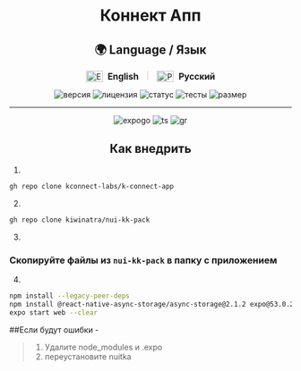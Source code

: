 <div align="center">

# Коннект Апп
<h2 align="center">🌍 Language / Язык</h2>  
<p align="center">  
  <a href="https://github.com/kiwinatra/QL7-Server/blob/main/_config/rd/README_EN.md" style="text-decoration: none;">  
    <img src="https://flagicons.lipis.dev/flags/4x3/gb.svg" alt="English" width="30" height="20" style="vertical-align: middle;">  
    <span style="font-size: 1.1em; margin-left: 5px; vertical-align: middle;"><strong>English</strong></span>  
  </a>  
  <span style="margin: 0 10px; color: #ccc;">|</span>  
  <a href="https://github.com/kiwinatra/QL7-Server/blob/main/README.md" style="text-decoration: none;">  
    <img src="https://flagicons.lipis.dev/flags/4x3/ru.svg" alt="Русский" width="30" height="20" style="vertical-align: middle;">  
    <span style="font-size: 1.1em; margin-left: 5px; vertical-align: middle;"><strong>Русский</strong></span>  
  </a>  
</p>  

![версия](https://img.shields.io/badge/версия-1.5.4-blue)
![лицензия](https://img.shields.io/badge/лицензия-MIT-green)
![статус](https://img.shields.io/badge/статус-в%20разработке-yellow)
![тесты](https://img.shields.io/badge/тесты-85%25-success)
![размер](https://img.shields.io/badge/размер-240KB-informational)

---
![expogo](https://img.shields.io/badge/Expo%20Go-3.10+-blue?logo=expo)
![ts](https://img.shields.io/badge/TypeScript-4.2-brightgreen?logo=ts)
![gr](https://img.shields.io/badge/gradle-15-informational?logo=gradle)
</div>
<div align="center">


##  Как внедрить
</div>

1. 
```bash
gh repo clone kconnect-labs/k-connect-app
```

2. 
```bash
gh repo clone kiwinatra/nui-kk-pack
```

3.
### Скопируйте файлы из `nui-kk-pack` в папку с приложением

4. 
```bash
npm install --legacy-peer-deps
npm install @react-native-async-storage/async-storage@2.1.2 expo@53.0.22 expo-clipboard@~7.1.5 expo-constants@~17.1.7 expo-font@~13.3.2 expo-image@~2.4.0 expo-linking@~7.1.7 expo-router@~5.1.6 expo-secure-store@~14.2.4 expo-splash-screen@~0.30.10 expo-system-ui@~5.0.11 expo-web-browser@~14.2.0 lottie-react-native@7.2.2 react-native@0.79.5 react-native-pager-view@6.7.1 react-native-svg@15.11.2 --legacy-peer-deps
expo start web --clear
```

##Если будут ошибки - 

> 1) Удалите node_modules и .expo
> 2) переустановите nuitka

